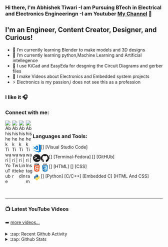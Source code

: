  
### Hi there, I'm Abhishek Tiwari -I am Pursuing BTech in Electrical and Electronics Engineeringn -I am Youtuber [My Channel][website] 👋

## I'm an Engineer, Content Creator, Designer, and Curious!

- 🔭 I’m currently learning Blender to make models and 3D designs
- 🌱 I’m currently learning python,Machine Learning and Artificial intellegence
- 👯 I use  KiCad and EasyEda for desgning the Circuit Diagrams and gerber files
- 🥅 I make Videos about Electronics and Embedded system projects
- ⚡ Electronics is my passion,i does not see this as a profession

### I like it 🎧


### Connect with me:

[<img align="left" alt="Abhishek Tiwari | YouTube" width="22px" src="https://cdn.jsdelivr.net/npm/simple-icons@v3/icons/youtube.svg" />][youtube]
[<img align="left" alt="Abhishek Tiwari | Twitter" width="22px" src="https://cdn.jsdelivr.net/npm/simple-icons@v3/icons/twitter.svg" />][twitter]
[<img align="left" alt="Abhishek Tiwari | LinkedIn" width="22px" src="https://cdn.jsdelivr.net/npm/simple-icons@v3/icons/linkedin.svg" />][linkedin]
[<img align="left" alt="Abhishek Tiwari | Instagram" width="22px" src="https://cdn.jsdelivr.net/npm/simple-icons@v3/icons/instagram.svg" />][instagram]

<br />

### Languages and Tools:
[<img align="left" alt="Visual Studio Code" width="26px" src="https://raw.githubusercontent.com/github/explore/80688e429a7d4ef2fca1e82350fe8e3517d3494d/topics/visual-studio-code/visual-studio-code.png" />] [Visual Studio Code]

[<img align="left" alt="Terminal" width="26px" src="https://raw.githubusercontent.com/github/explore/80688e429a7d4ef2fca1e82350fe8e3517d3494d/topics/terminal/terminal.png" />] [Terminal-Fedora]
[<img align="left" alt="GitHub" width="26px" src="https://raw.githubusercontent.com/github/explore/78df643247d429f6cc873026c0622819ad797942/topics/github/github.png" />] [GitHUb]

[<img align="left" alt="HTML5" width="26px" src="https://raw.githubusercontent.com/github/explore/80688e429a7d4ef2fca1e82350fe8e3517d3494d/topics/html/html.png" />] [HTML]
[<img align="left" alt="CSS3" width="26px" src="https://raw.githubusercontent.com/github/explore/80688e429a7d4ef2fca1e82350fe8e3517d3494d/topics/css/css.png" />] [CSS]

[<img align="left" alt="CSS3" width="26px" src="https://raw.githubusercontent.com/github/explore/80688e429a7d4ef2fca1e82350fe8e3517d3494d/topics/python/python.png" />] [Python]
[C/C++]
[Embedded C]
[HTML And CSS]


<br />
<br />

---

### 📺 Latest YouTube Videos

<!-- YOUTUBE:START -->


➡️ [more videos...](https://www.youtube.com/c/Abhishektiwari267/videos)


<details>
  <summary>:zap: Recent Github Activity</summary>
  
<!--START_SECTION:activity-->

</details>

<details>
  <summary>:zap: Github Stats</summary>

</details>

[website]: https://www.youtube.com/c/Abhishektiwari267/videos
[twitter]: https://twitter.com/Abhishe15992421
[youtube]: https://www.youtube.com/c/Abhishektiwari267/videos
[instagram]: https://www.instagram.com/askt7297/
[linkedin]: https://www.linkedin.com/in/abhishek-tiwari-a49892178/
